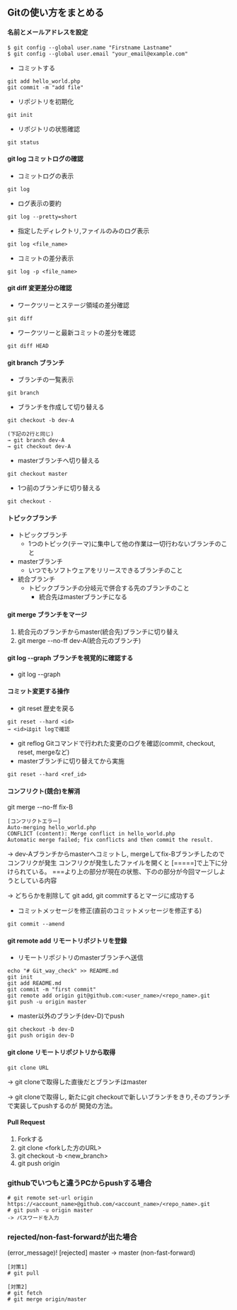 ## Gitの使い方をまとめる

#### 名前とメールアドレスを設定
```
$ git config --global user.name "Firstname Lastname"
$ git config --global user.email "your_email@example.com"
```

  - コミットする
```
git add hello_world.php
git commit -m "add file"
```

  - リポジトリを初期化
```
git init
```

  - リポジトリの状態確認
```
git status
```

#### git log コミットログの確認
  - コミットログの表示
```
git log
```
  
  - ログ表示の要約
```
git log --pretty=short
```

  - 指定したディレクトリ,ファイルのみのログ表示
```
git log <file_name>
```

  - コミットの差分表示
```
git log -p <file_name>
```

#### git diff 変更差分の確認
  - ワークツリーとステージ領域の差分確認
```
git diff
```
  - ワークツリーと最新コミットの差分を確認
```
git diff HEAD
```

#### git branch ブランチ
  - ブランチの一覧表示
```
git branch
```
  - ブランチを作成して切り替える
```
git checkout -b dev-A

(下記の2行と同じ)
→ git branch dev-A
→ git checkout dev-A
```
  - masterブランチへ切り替える
```
git checkout master
```
  - 1つ前のブランチに切り替える
```
git checkout -
```

#### トピックブランチ
  - トピックブランチ
    - 1つのトピック(テーマ)に集中して他の作業は一切行わないブランチのこと
  - masterブランチ
    - いつでもソフトウェアをリリースできるブランチのこと 
  - 統合ブランチ
    - トピックブランチの分岐元で併合する先のブランチのこと
      - 統合先はmasterブランチになる

#### git merge ブランチをマージ
  1. 統合元のブランチからmaster(統合先)ブランチに切り替え
  2. git merge --no-ff dev-A(統合元のブランチ)

#### git log --graph ブランチを視覚的に確認する
  - git log --graph

#### コミット変更する操作
  - git reset 歴史を戻る
```
git reset --hard <id>
→ <id>はgit logで確認
```
  - git reflog Gitコマンドで行われた変更のログを確認(commit, checkout, reset, mergeなど)
  - masterブランチに切り替えてから実施
```
git reset --hard <ref_id>
```
#### コンフリクト(競合)を解消

git merge --no-ff fix-B
```
[コンフリクトエラー]
Auto-merging hello_world.php
CONFLICT (content): Merge conflict in hello_world.php
Automatic merge failed; fix conflicts and then commit the result.
```
→ dev-Aブランチからmasterへコミットし, mergeしてfix-Bブランチしたのでコンフリクが発生
コンフリクが発生したファイルを開くと [=====]で上下に分けられている。
===より上の部分が現在の状態、下のの部分が今回マージしようとしている内容

→ どちらかを削除して git add, git commitするとマージに成功する

  - コミットメッセージを修正(直前のコミットメッセージを修正する)
```
git commit --amend
```

#### git remote add リモートリポジトリを登録
  - リモートリポジトリのmasterブランチへ送信
```
echo "# Git_way_check" >> README.md
git init
git add README.md
git commit -m "first commit"
git remote add origin git@github.com:<user_name>/<repo_name>.git
git push -u origin master
```
  - master以外のブランチ(dev-D)でpush
```
git checkout -b dev-D
git push origin dev-D
```
  
#### git clone リモートリポジトリから取得
```
git clone URL
```
→ git cloneで取得した直後だとブランチはmaster

→ git cloneで取得し, 新たにgit checkoutで新しいブランチをきり,そのブランチで実装してpushするのが
開発の方法。

#### Pull Request
  1. Forkする
  2. git clone <forkした方のURL>
  3. git checkout -b <new_branch>
  4. git push origin <added new branch>


### githubでいつもと違うPCからpushする場合
```
# git remote set-url origin https://<account_name>@github.com/<account_name>/<repo_name>.git
# git push -u origin master
-> パスワードを入力
```

### rejected/non-fast-forwardが出た場合
(error_message)! [rejected]        master -> master (non-fast-forward)
```
[対策1]
# git pull

[対策2]
# git fetch
# git merge origin/master
```
